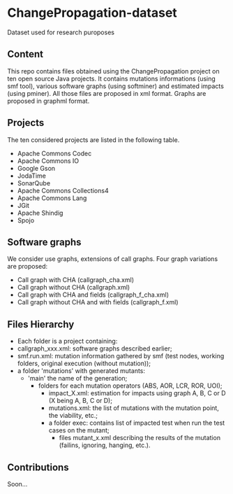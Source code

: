 # ChangePropagation-dataset
Dataset used for research puroposes

## Content

This repo contains files obtained using the ChangePropagation project on ten open source Java projects. It contains mutations informations (using smf tool), various software graphs (using softminer) and estimated impacts (using pminer). All those files are proposed in xml format. Graphs are proposed in graphml format.

## Projects

The ten considered projects are listed in the following table.

- Apache Commons Codec
- Apache Commons IO
- Google Gson
- JodaTime
- SonarQube
- Apache Commons Collections4
- Apache Commons Lang
- JGit
- Apache Shindig
- Spojo

## Software graphs

We consider use graphs, extensions of call graphs. Four graph variations are proposed:

- Call graph with CHA (callgraph_cha.xml)
- Call graph without CHA (callgraph.xml)
- Call graph with CHA and fields (callgraph_f_cha.xml)
- Call graph without CHA and with fields (callgraph_f.xml)

## Files Hierarchy

- Each folder is a project containing:
 - callgraph_xxx.xml: software graphs described earlier;
 - smf.run.xml: mutation information gathered by smf (test nodes, working folders, original execution (without mutation));
 - a folder 'mutations' with generated mutants:
   - 'main' the name of the generation;
     - folders for each mutation operators (ABS, AOR, LCR, ROR, UOI);
       - impact_X.xml: estimation for impacts using graph A, B, C or D  (X being A, B, C or D);
        - mutations.xml: the list of mutations with the mutation point, the viability, etc.;
        - a folder exec: contains list of impacted test when run the test cases on the mutant;
          - files mutant_x.xml describing the results of the mutation (failins, ignoring, hanging, etc.).

## Contributions

Soon...